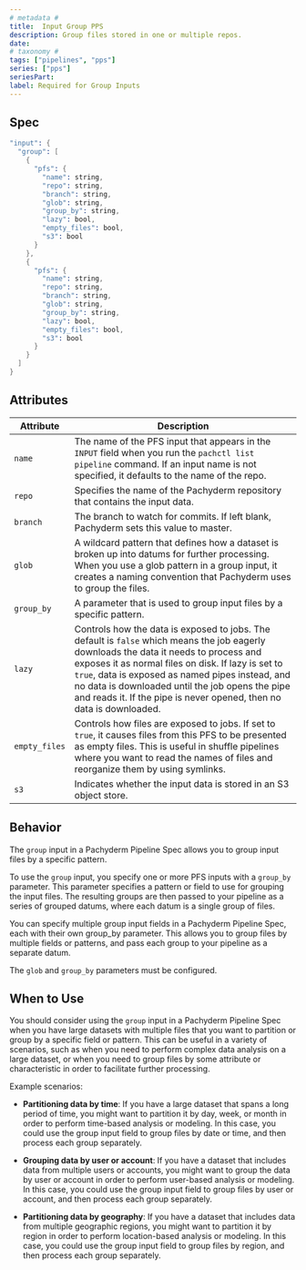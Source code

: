 ```yaml
---
# metadata # 
title:  Input Group PPS
description: Group files stored in one or multiple repos.
date: 
# taxonomy #
tags: ["pipelines", "pps"]
series: ["pps"]
seriesPart:
label: Required for Group Inputs
---
```


## Spec 

```s
"input": {
  "group": [
    {
      "pfs": {
        "name": string,
        "repo": string,
        "branch": string,
        "glob": string,
        "group_by": string,
        "lazy": bool,
        "empty_files": bool,
        "s3": bool
      }
    },
    {
      "pfs": {
        "name": string,
        "repo": string,
        "branch": string,
        "glob": string,
        "group_by": string,
        "lazy": bool,
        "empty_files": bool,
        "s3": bool
      }
    }
  ]
}
```

## Attributes

|Attribute|Description|
|-|-|
|`name`|The name of the PFS input that appears in the `INPUT` field when you run the `pachctl list pipeline` command. If an input name is not specified, it defaults to the name of the repo.|
|`repo`|Specifies the name of the Pachyderm repository that contains the input data.|
|`branch`| The branch to watch for commits. If left blank, Pachyderm sets this value to master. |
| `glob`| A wildcard pattern that defines how a dataset is broken up into datums for further processing. When you use a glob pattern in a group input, it creates a naming convention that Pachyderm uses to group the files.|
|`group_by`|A parameter that is used to group input files by a specific pattern. |
|`lazy`| Controls how the data is exposed to jobs. The default is `false` which means the job eagerly downloads the data it needs to process and exposes it as normal files on disk. If lazy is set to `true`, data is exposed as named pipes instead, and no data is downloaded until the job opens the pipe and reads it. If the pipe is never opened, then no data is downloaded.|
|`empty_files`| Controls how files are exposed to jobs. If set to `true`, it causes files from this PFS to be presented as empty files. This is useful in shuffle pipelines where you want to read the names of files and reorganize them by using symlinks.|
|`s3`| Indicates whether the input data is stored in an S3 object store.|


## Behavior 

The `group` input in a Pachyderm Pipeline Spec allows you to group input files by a specific  pattern. 

To use the `group` input, you specify one or more PFS inputs with a `group_by` parameter. This parameter specifies a pattern or field to use for grouping the input files. The resulting groups are then passed to your pipeline as a series of grouped datums, where each datum is a single group of files.

You can specify multiple group input fields in a Pachyderm Pipeline Spec, each with their own group_by parameter. This allows you to group files by multiple fields or patterns, and pass each group to your pipeline as a separate datum.

The `glob` and `group_by` parameters must be configured. 


## When to Use 

You should consider using the `group` input in a Pachyderm Pipeline Spec when you have large datasets with multiple files that you want to partition or group by a specific field or pattern. This can be useful in a variety of scenarios, such as when you need to perform complex data analysis on a large dataset, or when you need to group files by some attribute or characteristic in order to facilitate further processing.

Example scenarios:

- **Partitioning data by time**: If you have a large dataset that spans a long period of time, you might want to partition it by day, week, or month in order to perform time-based analysis or modeling. In this case, you could use the group input field to group files by date or time, and then process each group separately.

- **Grouping data by user or account**: If you have a dataset that includes data from multiple users or accounts, you might want to group the data by user or account in order to perform user-based analysis or modeling. In this case, you could use the group input field to group files by user or account, and then process each group separately.

- **Partitioning data by geography**: If you have a dataset that includes data from multiple geographic regions, you might want to partition it by region in order to perform location-based analysis or modeling. In this case, you could use the group input field to group files by region, and then process each group separately.